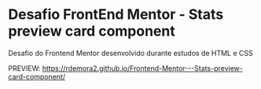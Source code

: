 # Desafio FrontEnd Mentor - Stats preview card component

Desafio do Frontend Mentor desenvolvido durante estudos de HTML e CSS

PREVIEW:
https://rdemora2.github.io/Frontend-Mentor---Stats-preview-card-component/
